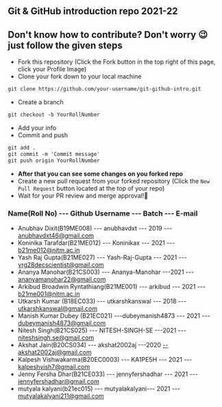 ## Git &amp; GitHub introduction repo 2021-22
## Don't know how to contribute? Don't worry 😉 just follow the given steps
* Fork this repository (Click the Fork button in the top right of this page, click your Profile Image)
* Clone your fork down to your local machine

```markdown
git clone https://github.com/your-username/git-github-intro.git
```

* Create a branch

```markdown
git checkout -b YourRollNumber
```

* Add your info
* Commit and push

```markdown
git add .
git commit -m 'Commit message'
git push origin YourRollNumber
```

* __After that you can see some changes on you forked repo__ 
* Create a new pull request from your forked repository (Click the `New Pull Request` button located at the top of your repo)
* Wait for your PR review and merge approval!🎉
### Name(Roll No) --- Github Username --- Batch --- E-mail<br/>

- Anubhav Dixit(B19ME008) --- anubhavdxt --- 2019 --- anubhavdxt46@gmail.com<br/>
- Koninika Tarafdar(B21ME012) --- Koninikax --- 2021 --- b21me012@nitm.ac.in<br/>
- Yash Raj Gupta(B21ME027) --- Yash-Raj-Gupta --- 2021 --- yrg28decscientist@gmail.com<br/>
- Ananya Manohar(B21CS003) --- Ananya-Manohar ---2021 --- ananyamanohar22@gmail.com<br/>
- Arkibud Broadwin Ryntathiang(B21ME001) --- arkibud --- 2021 --- b21me001@nitm.ac.in<br/>
- Utkarsh Kumar (B18EC033) --- utkarshkanswal --- 2018 --- utkarshkanswal@gmail.com<br/>
- Manish Kumar Dubey (B21EC021) ---dubeymanish4873 --- 2021 --- dubeymanish4873@gmail.com<br/>
- Nitesh Singh(B21CS025) --- NITESH-SINGH-SE ---2021 --- niteshsingh.se@gmail.com<br/>
- Akshat Jain(B20CS034) --- akshat2002aj ---2020 --akshat2002aj@gmail.com<br/>
- Kalpesh Vishwakarma(B20EC0003) --- KA1PE5H --- 2021 --- kalpeshvish7@gmail.com<br/> 
- Jenny Fersha Dhar(B21CE033) --- jennyfershadhar --- 2021 --- jennyfershadhar@gmail.com</br>
- mutyala kalyani(b21ec015) --- mutyalakalyani--- 2021 --- mutyalakalyani211@gmail.com<br/>
